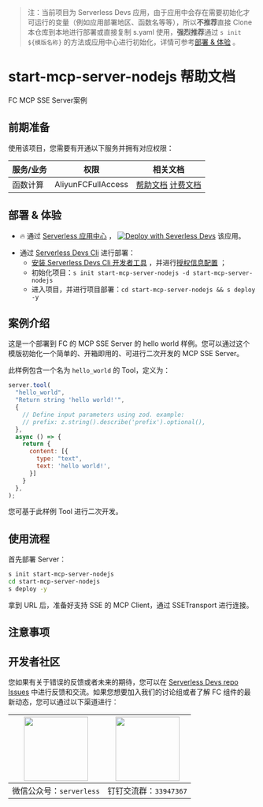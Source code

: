 
> 注：当前项目为 Serverless Devs 应用，由于应用中会存在需要初始化才可运行的变量（例如应用部署地区、函数名等等），所以**不推荐**直接 Clone 本仓库到本地进行部署或直接复制 s.yaml 使用，**强烈推荐**通过 `s init ${模版名称}` 的方法或应用中心进行初始化，详情可参考[部署 & 体验](#部署--体验) 。

# start-mcp-server-nodejs 帮助文档

<description>

FC MCP SSE Server案例

</description>

<codeUrl>



</codeUrl>
<preview>



</preview>


## 前期准备

使用该项目，您需要有开通以下服务并拥有对应权限：

<service>



| 服务/业务 |  权限  | 相关文档 |
| --- |  --- | --- |
| 函数计算 |  AliyunFCFullAccess | [帮助文档](https://help.aliyun.com/product/2508973.html) [计费文档](https://help.aliyun.com/document_detail/2512928.html) |

</service>

<remark>



</remark>

<disclaimers>



</disclaimers>

## 部署 & 体验

<appcenter>
   
- :fire: 通过 [Serverless 应用中心](https://fcnext.console.aliyun.com/applications/create?template=start-mcp-server-nodejs) ，
  [![Deploy with Severless Devs](https://img.alicdn.com/imgextra/i1/O1CN01w5RFbX1v45s8TIXPz_!!6000000006118-55-tps-95-28.svg)](https://fcnext.console.aliyun.com/applications/create?template=start-mcp-server-nodejs) 该应用。
   
</appcenter>
<deploy>
    
- 通过 [Serverless Devs Cli](https://docs.serverless-devs.com/user-guide/install) 进行部署：
  - [安装 Serverless Devs Cli 开发者工具](https://docs.serverless-devs.com/user-guide/install) ，并进行[授权信息配置]( https://docs.serverless-devs.com/user-guide/config) ；
  - 初始化项目：`s init start-mcp-server-nodejs -d start-mcp-server-nodejs`
  - 进入项目，并进行项目部署：`cd start-mcp-server-nodejs && s deploy -y`
   
</deploy>

## 案例介绍

<appdetail id="flushContent">

这是一个部署到 FC 的 MCP SSE Server 的 hello world 样例。您可以通过这个模版初始化一个简单的、开箱即用的、可进行二次开发的 MCP SSE Server。 
 
此样例包含一个名为 `hello_world` 的 Tool，定义为：

```javascript
server.tool(
  "hello_world",
  "Return string 'hello world!'",
  {
    // Define input parameters using zod. example: 
    // prefix: z.string().describe('prefix').optional(),
  },
  async () => {
    return {
      content: [{
        type: "text",
        text: 'hello world!',
      }]
    }
  },
);

```

您可基于此样例 Tool 进行二次开发。

</appdetail>

## 使用流程

<usedetail id="flushContent">

首先部署 Server：

```bash
s init start-mcp-server-nodejs
cd start-mcp-server-nodejs
s deploy -y
```
拿到 URL 后，准备好支持 SSE 的 MCP Client，通过 SSETransport 进行连接。

</usedetail>

## 注意事项

<matters id="flushContent">
</matters>


<devgroup>


## 开发者社区

您如果有关于错误的反馈或者未来的期待，您可以在 [Serverless Devs repo Issues](https://github.com/serverless-devs/serverless-devs/issues) 中进行反馈和交流。如果您想要加入我们的讨论组或者了解 FC 组件的最新动态，您可以通过以下渠道进行：

<p align="center">  

| <img src="https://img.alicdn.com/imgextra/i2/O1CN010Sk7sv1Xl6WuOb6uU_!!6000000002963-0-tps-666-662.jpg" width="130px" > | <img src="https://img.alicdn.com/imgextra/i4/O1CN010Vt5aw27VN5rJIguB_!!6000000007802-0-tps-668-630.jpg" width="130px" > |
| --------------------------------------------------------------------------------------------------------------------------------- | --------------------------------------------------------------------------------------------------------------------------------- |
| <center>微信公众号：`serverless`</center>                                                                                         | <center>钉钉交流群：`33947367`</center>                                                                                           |
</p>
</devgroup>
